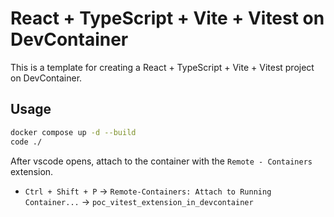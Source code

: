# React + TypeScript + Vite + Vitest on DevContainer

This is a template for creating a React + TypeScript + Vite + Vitest project on DevContainer.

## Usage

```bash
docker compose up -d --build
code ./
```

After vscode opens, attach to the container with the `Remote - Containers` extension.

- `Ctrl + Shift + P` -> `Remote-Containers: Attach to Running Container...` -> `poc_vitest_extension_in_devcontainer`
